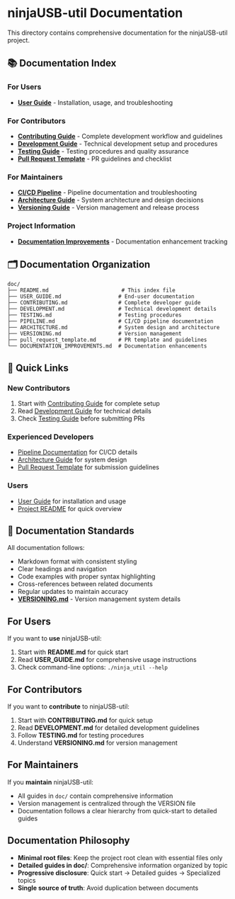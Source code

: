 # ninjaUSB-util Documentation

This directory contains comprehensive documentation for the ninjaUSB-util project.

## 📚 Documentation Index

### For Users
- **[User Guide](USER_GUIDE.md)** - Installation, usage, and troubleshooting

### For Contributors
- **[Contributing Guide](CONTRIBUTING.md)** - Complete development workflow and guidelines
- **[Development Guide](DEVELOPMENT.md)** - Technical development setup and procedures
- **[Testing Guide](TESTING.md)** - Testing procedures and quality assurance
- **[Pull Request Template](pull_request_template.md)** - PR guidelines and checklist

### For Maintainers
- **[CI/CD Pipeline](PIPELINE.md)** - Pipeline documentation and troubleshooting
- **[Architecture Guide](ARCHITECTURE.md)** - System architecture and design decisions
- **[Versioning Guide](VERSIONING.md)** - Version management and release process

### Project Information
- **[Documentation Improvements](DOCUMENTATION_IMPROVEMENTS.md)** - Documentation enhancement tracking

## 🗂️ Documentation Organization

```
doc/
├── README.md                       # This index file
├── USER_GUIDE.md                  # End-user documentation
├── CONTRIBUTING.md                # Complete developer guide
├── DEVELOPMENT.md                 # Technical development details
├── TESTING.md                     # Testing procedures
├── PIPELINE.md                    # CI/CD pipeline documentation
├── ARCHITECTURE.md                # System design and architecture
├── VERSIONING.md                  # Version management
├── pull_request_template.md       # PR template and guidelines
└── DOCUMENTATION_IMPROVEMENTS.md  # Documentation enhancements
```

## 🚀 Quick Links

### New Contributors
1. Start with [Contributing Guide](CONTRIBUTING.md) for complete setup
2. Read [Development Guide](DEVELOPMENT.md) for technical details
3. Check [Testing Guide](TESTING.md) before submitting PRs

### Experienced Developers
- [Pipeline Documentation](PIPELINE.md) for CI/CD details
- [Architecture Guide](ARCHITECTURE.md) for system design
- [Pull Request Template](pull_request_template.md) for submission guidelines

### Users
- [User Guide](USER_GUIDE.md) for installation and usage
- [Project README](../README.md) for quick overview

## 📝 Documentation Standards

All documentation follows:
- Markdown format with consistent styling
- Clear headings and navigation
- Code examples with proper syntax highlighting
- Cross-references between related documents
- Regular updates to maintain accuracy
- **[VERSIONING.md](VERSIONING.md)** - Version management system details

## For Users

If you want to **use** ninjaUSB-util:

1. Start with **README.md** for quick start
2. Read **USER_GUIDE.md** for comprehensive usage instructions
3. Check command-line options: `./ninja_util --help`

## For Contributors

If you want to **contribute** to ninjaUSB-util:

1. Start with **CONTRIBUTING.md** for quick setup
2. Read **DEVELOPMENT.md** for detailed development guidelines
3. Follow **TESTING.md** for testing procedures
4. Understand **VERSIONING.md** for version management

## For Maintainers

If you **maintain** ninjaUSB-util:

- All guides in `doc/` contain comprehensive information
- Version management is centralized through the VERSION file
- Documentation follows a clear hierarchy from quick-start to detailed guides

## Documentation Philosophy

- **Minimal root files**: Keep the project root clean with essential files only
- **Detailed guides in doc/**: Comprehensive information organized by topic
- **Progressive disclosure**: Quick start → Detailed guides → Specialized topics
- **Single source of truth**: Avoid duplication between documents
